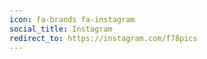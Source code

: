 ```yaml
---
icon: fa-brands fa-instagram
social_title: Instagram
redirect_to: https://instagram.com/f78pics
---
```

